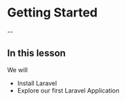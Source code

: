# Getting Started

--
## In this lesson
We will 
- Install Laravel
- Explore our first Laravel Application



